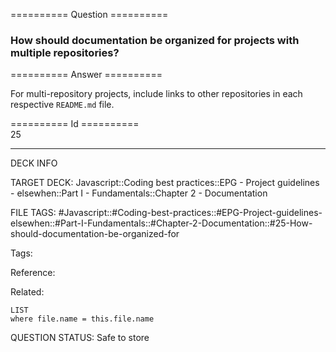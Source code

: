 ========== Question ==========  

### How should documentation be organized for projects with multiple repositories?  

========== Answer ==========  

For multi-repository projects, include links to other repositories in each respective `README.md` file.

========== Id ==========  
25

---

DECK INFO

TARGET DECK: Javascript::Coding best practices::EPG - Project guidelines - elsewhen::Part I - Fundamentals::Chapter 2 - Documentation

FILE TAGS: #Javascript::#Coding-best-practices::#EPG-Project-guidelines-elsewhen::#Part-I-Fundamentals::#Chapter-2-Documentation::#25-How-should-documentation-be-organized-for

Tags:

Reference:

Related:

```dataview
LIST
where file.name = this.file.name
```

QUESTION STATUS: Safe to store
